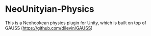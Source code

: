 # NeoUnityian-Physics
This is a Neohookean physics plugin for Unity, which is built on top of GAUSS (https://github.com/dilevin/GAUSS)


